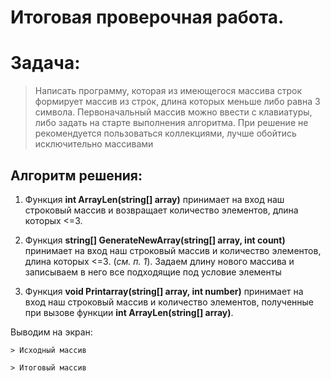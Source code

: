# Итоговая проверочная работа.

Задача:
===

> Написать программу, которая из имеющегося массива строк формирует массив из строк, длина которых меньше либо равна 3 символа. Первоначальный массив можно ввести с клавиатуры, либо задать на старте выполнения алгоритма. При решение не рекомендуется пользоваться коллекциями, лучше обойтись исключительно массивами

## Алгоритм решения:
1. Функция **int ArrayLen(string[] array)** принимает на вход наш строковый массив и возвращает количество элементов, длина которых <=3.
2. Функция **string[] GenerateNewArray(string[] array, int count)**
принимает на вход наш строковый массив и количество элементов, длина которых <=3. (*см. п. 1*). Задаем длину нового массива и записываем в него все подходящие под условие элементы

3. Функция **void Printarray(string[] array, int number)** принимает на вход наш строковый массив и количество элементов, полученные при вызове функции **int ArrayLen(string[] array)**. 

Выводим на экран:

    > Исходный массив

    > Итоговый массив